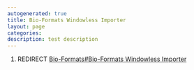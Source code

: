 ```yaml
---
autogenerated: true
title: Bio-Formats Windowless Importer
layout: page
categories: 
description: test description
---
```


1.  REDIRECT [Bio-Formats\#Bio-Formats Windowless Importer](Bio-Formats#Bio-Formats_Windowless_Importer)
